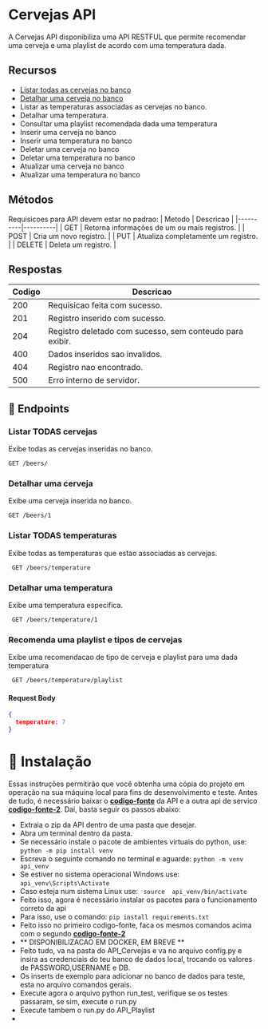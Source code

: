 # Cervejas API

A Cervejas API disponibiliza uma API RESTFUL que permite recomendar uma cerveja e uma playlist de acordo com uma temperatura dada.

## Recursos
- [Listar todas as cervejas no banco](#listar-todas-cervejas)
- [Detalhar uma cerveja no banco](#detalhar-uma-cerveja)
- Listar as temperaturas associadas as cervejas no banco.
- Detalhar uma temperatura.
- Consultar uma playlist recomendada dada uma temperatura
- Inserir uma cerveja no banco
- Inserir uma temperatura no banco
- Deletar uma cerveja no banco
- Deletar uma temperatura no banco
- Atualizar uma cerveja no banco
- Atualizar uma temperatura no banco


## Métodos

Requisicoes para API devem estar no padrao:
| Metodo | Descricao |
|----------|----------|
| GET    | Retorna informações de um ou mais registros.  |
| POST    | Cria um novo registro.  |
| PUT    | Atualiza completamente um registro. |
| DELETE    | Deleta um registro.  |

## Respostas

| Codigo | Descricao |
|----------|----------|
| 200    | Requisicao feita com sucesso. |
| 201    | Registro inserido com sucesso. |
| 204    | Registro deletado com sucesso, sem conteudo para exibir. |
| 400    | Dados inseridos sao invalidos. |
| 404  | Registro nao encontrado. |
| 500  | Erro interno de servidor. |


## 🚀  Endpoints
### Listar TODAS cervejas
Exibe todas as cervejas inseridas no banco.

``` GET /beers/ ```

### Detalhar uma cerveja
Exibe uma cerveja inserida no banco.

``` GET /beers/1 ```

### Listar TODAS temperaturas
Exibe todas as temperaturas que estao associadas as cervejas.

``` GET /beers/temperature```

### Detalhar uma temperatura
Exibe uma temperatura especifica.

``` GET /beers/temperature/1```

### Recomenda uma playlist e tipos de cervejas
Exibe uma recomendacao de tipo de cerveja e playlist para uma dada temperatura

``` GET /beers/temperature/playlist```
#### Request Body
```json 
{
  temperature: 7
}
```

# 🔧 Instalação
Essas instruções permitirão que você obtenha uma cópia do projeto em operação na sua máquina local para fins de desenvolvimento e teste.
Antes de tudo, é necessário baixar o **[codigo-fonte](https://github.com/eduardo92005-debug/API_Cervejas/archive/refs/heads/main.zip)**  da API e a outra api de servico **[codigo-fonte-2](https://github.com/eduardo92005-debug/API_Playlist/archive/refs/heads/main.zip)**. Daí, basta
seguir os passos abaixo:
* Extraia o zip da API dentro de uma pasta que desejar.
* Abra um terminal dentro da pasta.
* Se necessário instale o pacote de ambientes virtuais do python, use: ``` python -m pip install venv ```
* Escreva o seguinte comando no terminal e aguarde: ``` python -m venv api_venv ```
* Se estiver no sistema operacional Windows use: ``` api_venv\Scripts\Activate ```
* Caso esteja num sistema Linux use: ``` source  api_venv/bin/activate```
* Feito isso, agora é necessário instalar os pacotes para o funcionamento correto da api
* Para isso, use o comando: ``` pip install requirements.txt ```
* Feito isso no primeiro codigo-fonte, faca os mesmos comandos acima com o segundo **[codigo-fonte-2](https://github.com/eduardo92005-debug/API_Playlist/archive/refs/heads/main.zip)**
*  ** DISPONIBILIZACAO EM DOCKER, EM BREVE **
* Feito tudo, va na pasta do API_Cervejas e va no arquivo config.py e insira as credenciais do teu banco de dados local, trocando os valores de PASSWORD,USERNAME e DB.
* Os inserts de exemplo para adicionar no banco de dados para teste, esta no arquivo comandos gerais.
* Execute agora o arquivo python run_test, verifique se os testes passaram, se sim, execute o run.py
* Execute tambem o run.py do API_Playlist
* 


